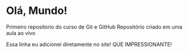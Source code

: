 # Olá, Mundo!
 Primeiro repositorio do curso de Git e GitHub
Repositório criado em uma aula ao vivo

Essa linha eu adicionei diretamente no site! QUE IMPRESSIONANTE!
